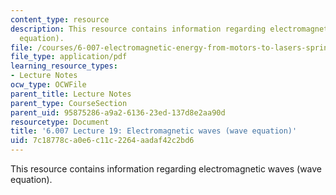 ```yaml
---
content_type: resource
description: This resource contains information regarding electromagnetic waves (wave
  equation).
file: /courses/6-007-electromagnetic-energy-from-motors-to-lasers-spring-2011/7c18778ca0e6c11c2264aadaf42c2bd6_MIT6_007S11_lec19.pdf
file_type: application/pdf
learning_resource_types:
- Lecture Notes
ocw_type: OCWFile
parent_title: Lecture Notes
parent_type: CourseSection
parent_uid: 95875286-a9a2-6136-23ed-137d8e2aa90d
resourcetype: Document
title: '6.007 Lecture 19: Electromagnetic waves (wave equation)'
uid: 7c18778c-a0e6-c11c-2264-aadaf42c2bd6
---
```

This resource contains information regarding electromagnetic waves (wave equation).

